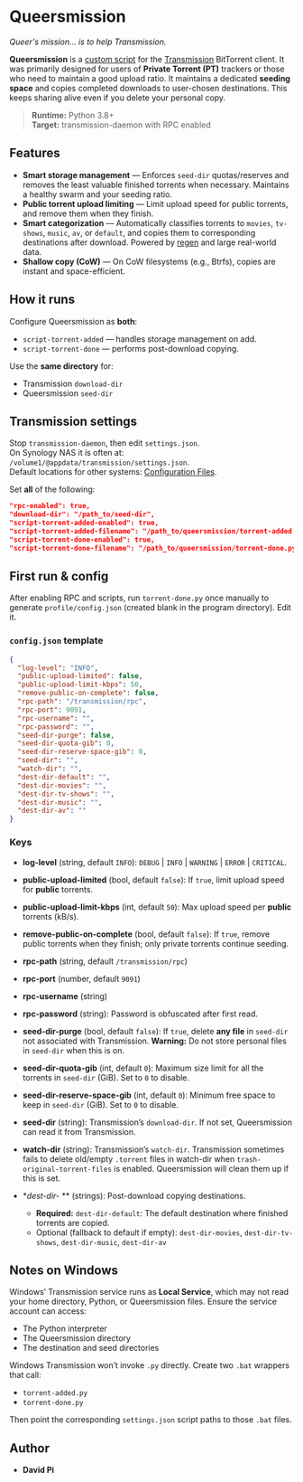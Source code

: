 # Queersmission

*Queer's mission… is to help Transmission.*

**Queersmission** is a [custom script](https://github.com/transmission/transmission/blob/main/docs/Scripts.md) for the [Transmission](https://transmissionbt.com/) BitTorrent client. It was primarily designed for users of **Private Torrent (PT)** trackers or those who need to maintain a good upload ratio. It maintains a dedicated **seeding space** and copies completed downloads to user-chosen destinations. This keeps sharing alive even if you delete your personal copy.

> **Runtime:** Python 3.8+  
> **Target:** transmission-daemon with RPC enabled

## Features

- **Smart storage management** — Enforces `seed-dir` quotas/reserves and removes the least valuable finished torrents when necessary. Maintains a healthy swarm and your seeding ratio.
- **Public torrent upload limiting** — Limit upload speed for public torrents, and remove them when they finish.
- **Smart categorization** — Automatically classifies torrents to `movies`, `tv-shows`, `music`, `av`, or `default`, and copies them to corresponding destinations after download. Powered by [regen](https://github.com/libertypi/regen) and large real-world data.
- **Shallow copy (CoW)** — On CoW filesystems (e.g., Btrfs), copies are instant and space-efficient.

## How it runs

Configure Queersmission as **both**:
- `script-torrent-added` — handles storage management on add.
- `script-torrent-done` — performs post-download copying.

Use the **same directory** for:
- Transmission `download-dir`
- Queersmission `seed-dir`

## Transmission settings

Stop `transmission-daemon`, then edit `settings.json`.  
On Synology NAS it is often at: `/volume1/@appdata/transmission/settings.json`.  
Default locations for other systems: [Configuration Files](https://github.com/transmission/transmission/blob/main/docs/Configuration-Files.md).

Set **all** of the following:

```json
"rpc-enabled": true,
"download-dir": "/path_to/seed-dir",
"script-torrent-added-enabled": true,
"script-torrent-added-filename": "/path_to/queersmission/torrent-added.py",
"script-torrent-done-enabled": true,
"script-torrent-done-filename": "/path_to/queersmission/torrent-done.py"
````

## First run & config

After enabling RPC and scripts, run `torrent-done.py` once manually to generate `profile/config.json` (created blank in the program directory). Edit it.

### `config.json` template

```json
{
  "log-level": "INFO",
  "public-upload-limited": false,
  "public-upload-limit-kbps": 50,
  "remove-public-on-complete": false,
  "rpc-path": "/transmission/rpc",
  "rpc-port": 9091,
  "rpc-username": "",
  "rpc-password": "",
  "seed-dir-purge": false,
  "seed-dir-quota-gib": 0,
  "seed-dir-reserve-space-gib": 0,
  "seed-dir": "",
  "watch-dir": "",
  "dest-dir-default": "",
  "dest-dir-movies": "",
  "dest-dir-tv-shows": "",
  "dest-dir-music": "",
  "dest-dir-av": ""
}
```

### Keys

* **log-level** (string, default `INFO`): `DEBUG` | `INFO` | `WARNING` | `ERROR` | `CRITICAL`.
* **public-upload-limited** (bool, default `false`): If `true`, limit upload speed for **public** torrents.
* **public-upload-limit-kbps** (int, default `50`): Max upload speed per **public** torrents (kB/s).
* **remove-public-on-complete** (bool, default `false`): If `true`, remove public torrents when they finish; only private torrents continue seeding.
* **rpc-path** (string, default `/transmission/rpc`)
* **rpc-port** (number, default `9091`)
* **rpc-username** (string)
* **rpc-password** (string): Password is obfuscated after first read.
* **seed-dir-purge** (bool, default `false`): If `true`, delete **any file** in `seed-dir` not associated with Transmission.
  **Warning:** Do not store personal files in `seed-dir` when this is on.
* **seed-dir-quota-gib** (int, default `0`): Maximum size limit for all the torrents in `seed-dir` (GiB). Set to `0` to disable.
* **seed-dir-reserve-space-gib** (int, default `0`): Minimum free space to keep in `seed-dir` (GiB). Set to `0` to disable.
* **seed-dir** (string): Transmission’s `download-dir`. If not set, Queersmission can read it from Transmission.
* **watch-dir** (string): Transmission’s `watch-dir`. Transmission sometimes fails to delete old/empty `.torrent` files in watch-dir when `trash-original-torrent-files` is enabled. Queersmission will clean them up if this is set.
* **dest-dir-* ** (strings): Post-download copying destinations.

  * **Required:** `dest-dir-default`: The default destination where finished torrents are copied.
  * Optional (fallback to default if empty): `dest-dir-movies`, `dest-dir-tv-shows`, `dest-dir-music`, `dest-dir-av`

## Notes on Windows

Windows’ Transmission service runs as **Local Service**, which may not read your home directory, Python, or Queersmission files. Ensure the service account can access:

* The Python interpreter
* The Queersmission directory
* The destination and seed directories

Windows Transmission won’t invoke `.py` directly. Create two `.bat` wrappers that call:

* `torrent-added.py`
* `torrent-done.py`

Then point the corresponding `settings.json` script paths to those `.bat` files.

## Author

* **David Pi**
